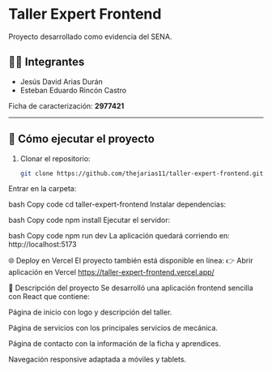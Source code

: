# Taller Expert Frontend

Proyecto desarrollado como evidencia del SENA.

## 👨‍💻 Integrantes
- Jesús David Arias Durán
- Esteban Eduardo Rincón Castro

Ficha de caracterización: **2977421**

---

## 🚀 Cómo ejecutar el proyecto

1. Clonar el repositorio:
   ```bash
   git clone https://github.com/thejarias11/taller-expert-frontend.git
Entrar en la carpeta:

bash
Copy code
cd taller-expert-frontend
Instalar dependencias:

bash
Copy code
npm install
Ejecutar el servidor:

bash
Copy code
npm run dev
La aplicación quedará corriendo en:
http://localhost:5173

🌐 Deploy en Vercel
El proyecto también está disponible en línea:
👉 Abrir aplicación en Vercel https://taller-expert-frontend.vercel.app/            

📌 Descripción del proyecto
Se desarrolló una aplicación frontend sencilla con React que contiene:

Página de inicio con logo y descripción del taller.

Página de servicios con los principales servicios de mecánica.

Página de contacto con la información de la ficha y aprendices.

Navegación responsive adaptada a móviles y tablets.
